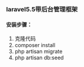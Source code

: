 ### laravel5.5带后台管理框架
#### 安装步骤：
1. 克隆代码
2. composer install
3. php artisan migrate
4. php artisan db:seed
